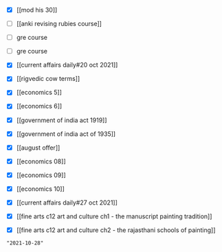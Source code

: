 - [x] [[mod his 30]]
- [ ] [[anki revising rubies course]]
- [ ] gre course
- [ ] gre course
- [x] [[current affairs daily#20 oct 2021]]
- [x] [[rigvedic cow terms]]
- [x] [[economics 5]]
- [x] [[economics 6]]
- [x] [[government of india act 1919]]
- [x] [[government of india act of 1935]]
- [x] [[august offer]]

- [x] [[economics 08]]
- [x] [[economics 09]]
- [x] [[economics 10]]
- [x] [[current affairs daily#27 oct 2021]]
- [x] [[fine arts c12 art and culture ch1 - the manuscript painting tradition]]
- [x] [[fine arts c12 art and culture ch2 - the rajasthani schools of painting]]



```query 2021-10-17 02:24
"2021-10-28"
```